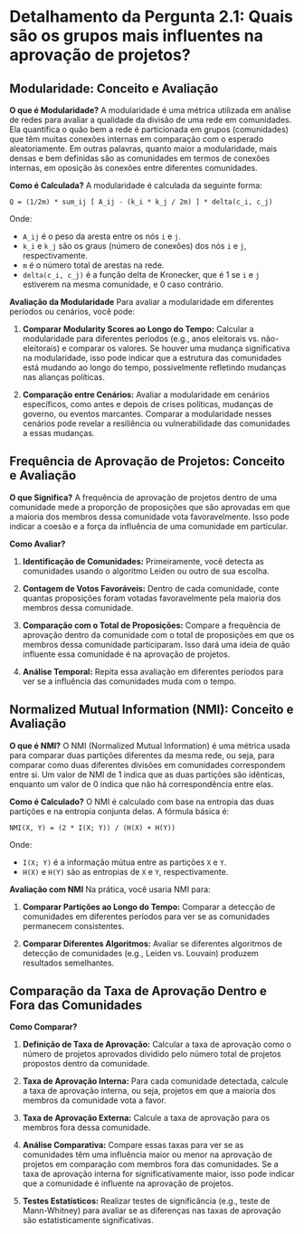 
# Detalhamento da Pergunta 2.1: Quais são os grupos mais influentes na aprovação de projetos?

## Modularidade: Conceito e Avaliação

**O que é Modularidade?**
A modularidade é uma métrica utilizada em análise de redes para avaliar a qualidade da divisão de uma rede em comunidades. Ela quantifica o quão bem a rede é particionada em grupos (comunidades) que têm muitas conexões internas em comparação com o esperado aleatoriamente. Em outras palavras, quanto maior a modularidade, mais densas e bem definidas são as comunidades em termos de conexões internas, em oposição às conexões entre diferentes comunidades.

**Como é Calculada?**
A modularidade é calculada da seguinte forma:

```
Q = (1/2m) * sum_ij [ A_ij - (k_i * k_j / 2m) ] * delta(c_i, c_j)
```

Onde:
- `A_ij` é o peso da aresta entre os nós `i` e `j`.
- `k_i` e `k_j` são os graus (número de conexões) dos nós `i` e `j`, respectivamente.
- `m` é o número total de arestas na rede.
- `delta(c_i, c_j)` é a função delta de Kronecker, que é 1 se `i` e `j` estiverem na mesma comunidade, e 0 caso contrário.

**Avaliação da Modularidade**
Para avaliar a modularidade em diferentes períodos ou cenários, você pode:
1. **Comparar Modularity Scores ao Longo do Tempo:** Calcular a modularidade para diferentes períodos (e.g., anos eleitorais vs. não-eleitorais) e comparar os valores. Se houver uma mudança significativa na modularidade, isso pode indicar que a estrutura das comunidades está mudando ao longo do tempo, possivelmente refletindo mudanças nas alianças políticas.
  
2. **Comparação entre Cenários:** Avaliar a modularidade em cenários específicos, como antes e depois de crises políticas, mudanças de governo, ou eventos marcantes. Comparar a modularidade nesses cenários pode revelar a resiliência ou vulnerabilidade das comunidades a essas mudanças.

## Frequência de Aprovação de Projetos: Conceito e Avaliação

**O que Significa?**
A frequência de aprovação de projetos dentro de uma comunidade mede a proporção de proposições que são aprovadas em que a maioria dos membros dessa comunidade vota favoravelmente. Isso pode indicar a coesão e a força da influência de uma comunidade em particular.

**Como Avaliar?**
1. **Identificação de Comunidades:** Primeiramente, você detecta as comunidades usando o algoritmo Leiden ou outro de sua escolha.
  
2. **Contagem de Votos Favoráveis:** Dentro de cada comunidade, conte quantas proposições foram votadas favoravelmente pela maioria dos membros dessa comunidade.

3. **Comparação com o Total de Proposições:** Compare a frequência de aprovação dentro da comunidade com o total de proposições em que os membros dessa comunidade participaram. Isso dará uma ideia de quão influente essa comunidade é na aprovação de projetos.

4. **Análise Temporal:** Repita essa avaliação em diferentes períodos para ver se a influência das comunidades muda com o tempo.

## Normalized Mutual Information (NMI): Conceito e Avaliação

**O que é NMI?**
O NMI (Normalized Mutual Information) é uma métrica usada para comparar duas partições diferentes da mesma rede, ou seja, para comparar como duas diferentes divisões em comunidades correspondem entre si. Um valor de NMI de 1 indica que as duas partições são idênticas, enquanto um valor de 0 indica que não há correspondência entre elas.

**Como é Calculado?**
O NMI é calculado com base na entropia das duas partições e na entropia conjunta delas. A fórmula básica é:

```
NMI(X, Y) = (2 * I(X; Y)) / (H(X) + H(Y))
```

Onde:
- `I(X; Y)` é a informação mútua entre as partições `X` e `Y`.
- `H(X)` e `H(Y)` são as entropias de `X` e `Y`, respectivamente.

**Avaliação com NMI**
Na prática, você usaria NMI para:
1. **Comparar Partições ao Longo do Tempo:** Comparar a detecção de comunidades em diferentes períodos para ver se as comunidades permanecem consistentes.
  
2. **Comparar Diferentes Algoritmos:** Avaliar se diferentes algoritmos de detecção de comunidades (e.g., Leiden vs. Louvain) produzem resultados semelhantes.

## Comparação da Taxa de Aprovação Dentro e Fora das Comunidades

**Como Comparar?**
1. **Definição de Taxa de Aprovação:** Calcular a taxa de aprovação como o número de projetos aprovados dividido pelo número total de projetos propostos dentro da comunidade.

2. **Taxa de Aprovação Interna:** Para cada comunidade detectada, calcule a taxa de aprovação interna, ou seja, projetos em que a maioria dos membros da comunidade vota a favor.

3. **Taxa de Aprovação Externa:** Calcule a taxa de aprovação para os membros fora dessa comunidade.

4. **Análise Comparativa:** Compare essas taxas para ver se as comunidades têm uma influência maior ou menor na aprovação de projetos em comparação com membros fora das comunidades. Se a taxa de aprovação interna for significativamente maior, isso pode indicar que a comunidade é influente na aprovação de projetos.

5. **Testes Estatísticos:** Realizar testes de significância (e.g., teste de Mann-Whitney) para avaliar se as diferenças nas taxas de aprovação são estatisticamente significativas.
